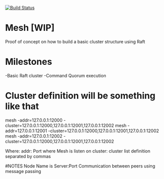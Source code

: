 [![Build Status](https://travis-ci.org/marcosQuesada/mesh.svg?branch=develop)](https://travis-ci.org/marcosQuesada/mesh)

Mesh [WIP]
==========

 Proof of concept on how to build a basic cluster structure using Raft

Milestones
===========
-Basic Raft cluster
-Command Quorum execution

Cluster definition will be something like that
==============================================

mesh -addr=127.0.0.1:12000 -cluster=127.0.0.1:12000,127.0.0.1:12001,127.0.0.1:12002
mesh -addr=127.0.0.1:12001 -cluster=127.0.0.1:12000,127.0.0.1:12001,127.0.0.1:12002
mesh -addr=127.0.0.1:12002 -cluster=127.0.0.1:12000,127.0.0.1:12001,127.0.0.1:12002

Where:
	addr: Port where Mesh is listen on
	cluster: cluster list definition separated by commas



#NOTES
Node Name is Server:Port 
Communication between peers using message passing